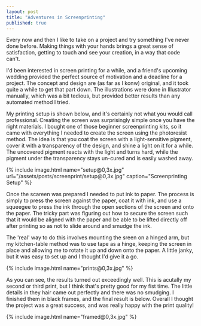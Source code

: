 ```yaml
---
layout: post
title: "Adventures in Screenprinting"
published: true
---
```

Every now and then I like to take on a project and try something I've never done before. Making things with your hands brings a great sense of satisfaction, getting to touch and see your creation, in a way that code can't. 

I'd been interested in screen printing for a while, and a friend's upcoming wedding provided the perfect source of motivation and a deadline for a project. The concept and design are (as far as I konw) original, and it took quite a while to get that part down. The illustrations were done in Illustrator manually, which was a bit tedious, but provided better results than any automated method I tried.

My printing setup is shown below, and it's certainly not what you would call professional. Creating the screen was surprisingly simple once you have the right materials. I bought one of those beginner screenprinting kits, so it came with everything I needed to create the screen using the photoresist method. The idea is that you coat the screen with a light-sensitive pigment, cover it with a transparency of the design, and shine a light on it for a while. The uncovered pigment reacts with the light and turns hard, while the pigment under the transparency stays un-cured and is easily washed away.

{% include image.html name="setup@0,3x.jpg" url="/assets/posts/screenprint/setup@0,3x.jpg" caption="Screenprinting Setup" %}

<!--more-->

Once the scareen was prepared I needed to put ink to paper. The process is simply to press the screen against the paper, coat it with ink, and use a squeegee to press the ink through the open sections of the screen and onto the paper. The tricky part was figuring out how to secure the screen such that it would be aligned with the paper and be able to be lifted directly off after printing so as not to slide around and smudge the ink. 

The 'real' way to do this involves mounting the sreen on a hinged arm, but my kitchen-table method was to use tape as a hinge, keeping the screen in place and allowing me to rotate it up and down onto the paper. A little janky, but it was easy to set up and I thought I'd give it a go.

{% include image.html name="prints@0,3x.jpg" %}

As you can see, the results turned out exceedingly well. This is acutally my second or third print, but I think that's pretty good for my fist time. The little details in they hair came out perfectly and there was no smudging. I finished them in black frames, and the final result is below. Overall I thought the project was a great success, and was really happy with the print quality! 

{% include image.html name="framed@0,3x.jpg" %}